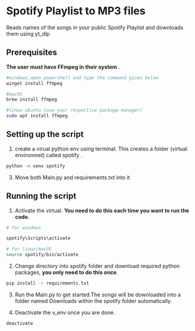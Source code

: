 # Spotify Playlist to MP3 files

Reads names of the songs in your public Spotify Playlist and downloads them using yt_dlp

## Prerequisites 

**The user must have FFmpeg in their system**  .

```bash
#windows,open powershell and type the command given below
winget install ffmpeg

#macOS
brew install ffmpeg

#linux ubuntu (use your respective package manager)
sudo apt install ffmpeg
```



## Setting up the script

1.  create a virual python env using terminal. This creates a folder (virtual environmet) called spotify .
```bash
python -m venv spotify
```
3. Move both Main.py and requirements.txt into it

## Running the script

1. Activate the virtual. **You need to do this each time you want to run the code**.
```bash
# for windows

spotify\Scripts\activate

# for linux/macOS
source spotify/bin/activate
```
2. Change directory into spotify folder and download required python packages, **you only need to do this once**.
```bash
pip install -r requirements.txt
```
3. Run the Main.py to get started.The songs will be downloaded into a folder named Downloads within the spotify folder automatically.

4. Deactivate the v_env once you are done.
```bash
deactivate
```



